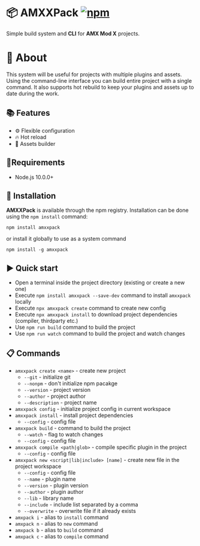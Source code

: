 # 📦 AMXXPack [![npm](https://img.shields.io/npm/v/amxxpack.svg)](https://www.npmjs.com/package/amxxpack)
Simple build system and **CLI** for **AMX Mod X** projects.

# 📄 About

This system will be useful for projects with multiple plugins and assets. Using the command-line interface you can build entire project with a single command. It also supports hot rebuild to keep your plugins and assets up to date during the work.


## 📚 Features
- ⚙ Flexible configuration
- 🔥 Hot reload
- 🧸 Assets builder

## 🔄Requirements
- Node.js 10.0.0+

## 🔧 Installation
**AMXXPack** is available through the npm registry.
Installation can be done using the `npm install` command:
```
npm install amxxpack
```

or install it globally to use as a system command
```
npm install -g amxxpack
```

## ▶ Quick start
- Open a terminal inside the project directory (existing or create a new one)
- Execute `npm install amxxpack --save-dev` command to install `amxxpack` locally
- Execute `npx amxxpack create` command to create new config
- Execute `npx amxxpack install` to download project dependencies (compiler, thirdparty etc.)
- Use `npm run build` command to build the project
- Use `npm run watch` command to build the project and watch changes

## 📋 Commands
- `amxxpack create <name>` - create new project
  - `--git` - initialize git
  - `--nonpm` - don't initialize npm pacakge 
  - `--version` - project version
  - `--author` - project author
  - `--description` - project name
- `amxxpack config` - initialize project config in current workspace
- `amxxpack install` - install project dependencies
  - `--config` - config file
- `amxxpack build` - command to build the project
  - `--watch` - flag to watch changes
  - `--config` - config file
- `amxxpack compile <path|glob>` - compile specific plugin in the project
  - `--config` - config file
- `amxxpack new <script|lib|include> [name]` - create new file in the project workspace
  - `--config` - config file
  - `--name` - plugin name
  - `--version` - plugin version
  - `--author` - plugin author
  - `--lib` - library name
  - `--include` - include list separated by a comma
  - `--overwrite` - overwrite file if it already exists
- `amxpack i` - alias to `install` command
- `amxpack n` - alias to `new` command
- `amxpack b` - alias to `build` command
- `amxpack c` - alias to `compile` command

